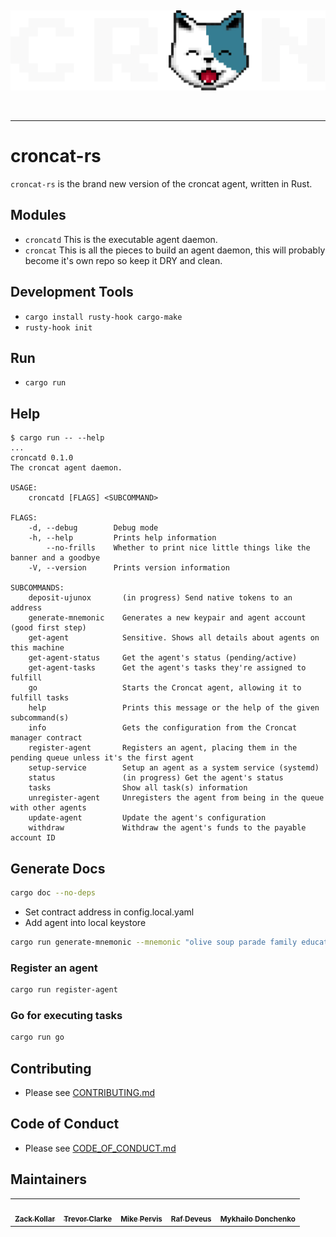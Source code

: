 &nbsp;

<div align="center">
<img width="600" src="./croncat.png" />
</div>

&nbsp;

---

# croncat-rs

`croncat-rs` is the brand new version of the croncat agent, written in Rust.

## Modules

-   `croncatd` This is the executable agent daemon.
-   `croncat` This is all the pieces to build an agent daemon, this will probably become it's own repo so keep it DRY and clean.

## Development Tools

-   `cargo install rusty-hook cargo-make`
-   `rusty-hook init`

## Run

-   `cargo run`

## Help

```
$ cargo run -- --help
...
croncatd 0.1.0
The croncat agent daemon.

USAGE:
    croncatd [FLAGS] <SUBCOMMAND>

FLAGS:
    -d, --debug        Debug mode
    -h, --help         Prints help information
        --no-frills    Whether to print nice little things like the banner and a goodbye
    -V, --version      Prints version information

SUBCOMMANDS:
    deposit-ujunox       (in progress) Send native tokens to an address
    generate-mnemonic    Generates a new keypair and agent account (good first step)
    get-agent            Sensitive. Shows all details about agents on this machine
    get-agent-status     Get the agent's status (pending/active)
    get-agent-tasks      Get the agent's tasks they're assigned to fulfill
    go                   Starts the Croncat agent, allowing it to fulfill tasks
    help                 Prints this message or the help of the given subcommand(s)
    info                 Gets the configuration from the Croncat manager contract
    register-agent       Registers an agent, placing them in the pending queue unless it's the first agent
    setup-service        Setup an agent as a system service (systemd)
    status               (in progress) Get the agent's status
    tasks                Show all task(s) information
    unregister-agent     Unregisters the agent from being in the queue with other agents
    update-agent         Update the agent's configuration
    withdraw             Withdraw the agent's funds to the payable account ID
```

## Generate Docs

```bash
cargo doc --no-deps
```

- Set contract address in config.local.yaml
- Add agent into local keystore

```bash 
cargo run generate-mnemonic --mnemonic "olive soup parade family educate congress hurt dwarf mom this position hungry unaware aunt swamp sunny analyst wrestle fashion main knife start coffee air"
```

### Register an agent
```bash
cargo run register-agent
```

### Go for executing tasks
```bash
cargo run go
```


## Contributing

-   Please see [CONTRIBUTING.md](./CONTRIBUTING.md)

## Code of Conduct

-   Please see [CODE_OF_CONDUCT.md](./CODE_OF_CONDUCT.md)

## Maintainers

<!-- prettier-ignore-start -->
<!-- markdownlint-disable -->
<table>
  <tr>
    <td align="center">
      <a href="http://seedyrom.io"
        ><img
          src="https://avatars.githubusercontent.com/u/11783357?v=4&s=100"
          width="100px;"
          alt=""
        /><br /><sub><b>Zack Kollar</b></sub></a
      >
    </td>
    <td align="center">
      <a href="http://gitlab.com/TrevorJTClarke"
        ><img
          src="https://avatars.githubusercontent.com/u/2633184?v=4&s=100"
          width="100px;"
          alt=""
        /><br /><sub><b>Trevor Clarke</b></sub></a
      >
    </td>
    <td align="center">
      <a href="http://gitlab.com/mikedotexe"
        ><img
          src="https://avatars.githubusercontent.com/u/1042667?v=4&s=100"
          width="100px;"
          alt=""
        /><br /><sub><b>Mike Pervis</b></sub></a
      >
    </td>
    <td align="center">
      <a href="http://github.com/deveusss"
        ><img
          src="https://avatars.githubusercontent.com/u/42238266?v=4&s=100"
          width="100px;"
          alt=""
        /><br /><sub><b>Raf Deveus</b></sub></a
      >
    </td>
    <td align="center">
      <a href="http://github.com/Buckram123"
        ><img
          src="https://avatars.githubusercontent.com/u/91957742?v=4&s=100"
          width="100px;"
          alt=""
        /><br /><sub><b>Mykhailo Donchenko</b></sub></a
      >
    </td>
  </tr>
</table>
<!-- markdownlint-restore -->
<!-- prettier-ignore-end -->
